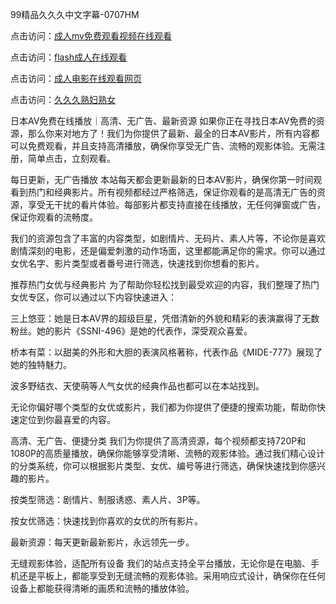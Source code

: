 99精品久久久中文字幕-0707HM

点击访问：<a href="https://vassv.pages.dev/">成人mv免费观看视频在线观看</a>

点击访问：<a href="https://cfad.pages.dev/">flash成人在线观看</a>

点击访问：<a href="https://gda-c7m.pages.dev/">成人电影在线观看网页</a>

点击访问：<a href="https://rtj-3zo.pages.dev/">久久久熟妇熟女</a>

日本AV免费在线播放｜高清、无广告、最新资源
如果你正在寻找日本AV免费的资源，那么你来对地方了！我们为你提供了最新、最全的日本AV影片，所有内容都可以免费观看，并且支持高清播放，确保你享受无广告、流畅的观影体验。无需注册，简单点击，立刻观看。

每日更新，无广告播放
本站每天都会更新最新的日本AV影片，确保你第一时间观看到热门和经典影片。所有视频都经过严格筛选，保证你观看的是高清无广告的资源，享受无干扰的看片体验。每部影片都支持直接在线播放，无任何弹窗或广告，保证你观看的流畅度。

我们的资源包含了丰富的内容类型，如剧情片、无码片、素人片等，不论你是喜欢剧情深刻的电影，还是偏爱刺激的动作场面，这里都能满足你的需求。你可以通过女优名字、影片类型或者番号进行筛选，快速找到你想看的影片。

推荐热门女优与经典影片
为了帮助你轻松找到最受欢迎的内容，我们整理了热门女优专区，你可以通过以下内容快速进入：

三上悠亚：她是日本AV界的超级巨星，凭借清新的外貌和精彩的表演赢得了无数粉丝。她的影片《SSNI-496》是她的代表作，深受观众喜爱。

桥本有菜：以甜美的外形和大胆的表演风格著称，代表作品《MIDE-777》展现了她的独特魅力。

波多野结衣、天使萌等人气女优的经典作品也都可以在本站找到。

无论你偏好哪个类型的女优或影片，我们都为你提供了便捷的搜索功能，帮助你快速定位到你最喜爱的内容。

高清、无广告、便捷分类
我们为你提供了高清资源，每个视频都支持720P和1080P的高质量播放，确保你能够享受清晰、流畅的观影体验。通过我们精心设计的分类系统，你可以根据影片类型、女优、编号等进行筛选，确保快速找到你感兴趣的影片。

按类型筛选：剧情片、制服诱惑、素人片、3P等。

按女优筛选：快速找到你喜欢的女优的所有影片。

最新资源：每天更新最新影片，永远领先一步。

无缝观影体验，适配所有设备
我们的站点支持全平台播放，无论你是在电脑、手机还是平板上，都能享受到无缝流畅的观影体验。采用响应式设计，确保你在任何设备上都能获得清晰的画质和流畅的播放体验。


<span style="display:none;">[Canonical link](https://github.com/dcx1224/1441 ）</span>
